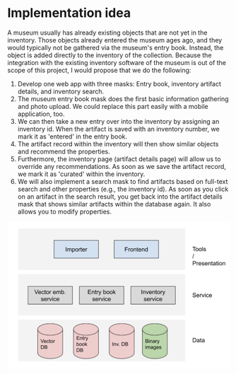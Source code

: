 # Implementation idea

A museum usually has already existing objects that are not yet in the inventory. Those objects already entered the museum ages ago, and they would typically not be gathered via the museum's entry book. Instead, the object is added directly to the inventory of the collection. Because the integration with the existing inventory software of the museum is out of the scope of this project, I would propose that we do the following:

1. Develop one web app with three masks: Entry book, inventory artifact details, and inventory search.
2. The museum entry book mask does the first basic information gathering and photo upload. We could replace this part easily with a mobile application, too.
3. We can then take a new entry over into the inventory by assigning an inventory id. When the artifact is saved with an inventory number, we mark it as 'entered' in the entry book.
4. The artifact record within the inventory will then show similar objects and recommend the properties. 
5. Furthermore, the inventory page (artifact details page) will allow us to override any recommendations. As soon as we save the artifact record, we mark it as 'curated' within the inventory.
6. We will also implement a search mask to find artifacts based on full-text search and other properties (e.g., the inventory id). As soon as you click on an artifact in the search result, you get back into the artifact details mask that shows similar artifacts within the database again. It also allows you to modify properties.

![Draft architecture](img/draft_architecture.png)
